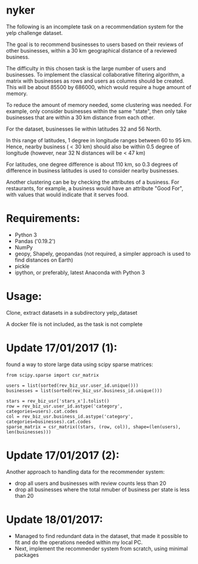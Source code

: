 # nyker
The following is an incomplete task on a recommendation system for the yelp challenge dataset.

The goal is to recommend businesses to users based on their reviews of other businesses, within a 30 km geographical distance of a reviewed business.

The difficulty in this chosen task is the large number of users and businesses. To implement the classical collaborative filtering algorithm, a matrix with businesses as rows and users as columns should be created. This will be about 85500 by 686000, which would require a huge amount of memory.

To reduce the amount of memory needed, some clustering was needed. For example, only consider businesses within the same "state", then only take businesses that are within a 30 km distance from each other.

For the dataset, businesses lie within latitudes 32 and 56 North.

In this range of latitudes, 1 degree in longitude ranges between 60 to 95 km. Hence, nearby business ( < 30 km) should also be within 0.5 degree of longitude (however, near 32 N distances will be < 47 km)

For latitudes, one degree difference is about 110 km, so 0.3 degrees of difference in business latitudes is used to consider nearby businesses.

Another clustering can be by checking the attributes of a business. For restaurants, for example, a business would have an attribute "Good For", with values that would indicate that it serves food.

# Requirements:
- Python 3
- Pandas ('0.19.2')
- NumPy
- geopy, Shapely, geopandas (not required, a simpler approach is used to find distances on Earth)
- pickle
- ipython, or preferably, latest Anaconda with Python 3

# Usage:
Clone, extract datasets in a subdirectory yelp_dataset

A docker file is not included, as the task is not complete

# Update 17/01/2017 (1):
found a way to store large data using scipy sparse matrices:
```
from scipy.sparse import csr_matrix

users = list(sorted(rev_biz_usr.user_id.unique()))
businesses = list(sorted(rev_biz_usr.business_id.unique()))

stars = rev_biz_usr['stars_x'].tolist()
row = rev_biz_usr.user_id.astype('category', categories=users).cat.codes
col = rev_biz_usr.business_id.astype('category', categories=businesses).cat.codes
sparse_matrix = csr_matrix((stars, (row, col)), shape=(len(users), len(businesses)))
```
# Update 17/01/2017 (2):
Another approach to handling data for the recommender system:
- drop all users and businesses with review counts less than 20
- drop all businesses where the total nmuber of business per state is less than 20

# Update 18/01/2017:
- Managed to find redundant data in the dataset, that made it possible to fit and do the operations needed within my local PC.
- Next, implement the recommender system from scratch, using minimal packages